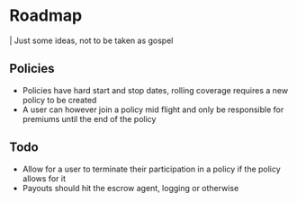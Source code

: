 # Roadmap

| Just some ideas, not to be taken as gospel

## Policies
 - Policies have hard start and stop dates, rolling coverage requires a new policy to be created
 - A user can however join a policy mid flight and only be responsible for premiums until the end of the policy
 
## Todo
 - Allow for a user to terminate their participation in a policy if the policy allows for it
 - Payouts should hit the escrow agent, logging or otherwise
